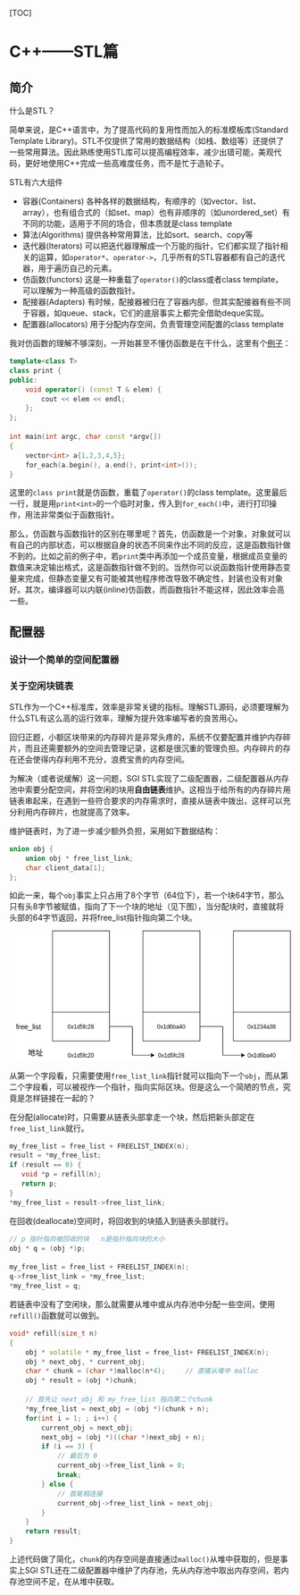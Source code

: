 [TOC]



# C++——STL篇

## 简介

什么是STL？

简单来说，是C++语言中，为了提高代码的复用性而加入的标准模板库(Standard Template Library)。STL不仅提供了常用的数据结构（如栈、数组等）还提供了一些常用算法。因此熟练使用STL库可以提高编程效率，减少出错可能，美观代码，更好地使用C++完成一些高难度任务，而不是忙于造轮子。

STL有六大组件

- 容器(Containers) 各种各样的数据结构，有顺序的（如vector、list、array），也有组合式的（如set、map）也有非顺序的（如unordered_set）有不同的功能，适用于不同的场合，但本质就是class template
- 算法(Algorithms) 提供各种常用算法，比如sort、search、copy等
- 迭代器(Iterators) 可以把迭代器理解成一个万能的指针，它们都实现了指针相关的运算，如`operator*`、`operator->`，几乎所有的STL容器都有自己的迭代器，用于遍历自己的元素。
- 仿函数(functors) 这是一种重载了`operator()`的class或者class template，可以理解为一种高级的函数指针。
- 配接器(Adapters) 有时候，配接器被归在了容器内部，但其实配接器有些不同于容器，如queue、stack，它们的底层事实上都完全借助deque实现。
- 配置器(allocators) 用于分配内存空间，负责管理空间配置的class template

我对仿函数的理解不够深刻，一开始甚至不懂仿函数是在干什么，这里有个[例子](../src/STL/introduction)：

```C++
template<class T>
class print {
public:
    void operator() (const T & elem) {
        cout << elem << endl;
    };
};

int main(int argc, char const *argv[])
{
    vector<int> a{1,2,3,4,5};
    for_each(a.begin(), a.end(), print<int>());
}
```

这里的`class print`就是仿函数，重载了`operator()`的class template。这里最后一行，就是用`print<int>`的一个临时对象，传入到`for_each()`中，进行打印操作，用法非常类似于函数指针。

那么，仿函数与函数指针的区别在哪里呢？首先，仿函数是一个对象，对象就可以有自己的内部状态，可以根据自身的状态不同来作出不同的反应，这是函数指针做不到的。比如之前的例子中，若`print`类中再添加一个成员变量，根据成员变量的数值来决定输出格式，这是函数指针做不到的。当然你可以说函数指针使用静态变量来完成，但静态变量又有可能被其他程序修改导致不确定性，封装也没有对象好。其次，编译器可以内联(inline)仿函数，而函数指针不能这样，因此效率会高一些。

## 配置器

### 设计一个简单的空间配置器



### 关于空闲块链表

STL作为一个C++标准库，效率是非常关键的指标。理解STL源码，必须要理解为什么STL有这么高的运行效率，理解为提升效率编写者的良苦用心。

回归正题，小额区块带来的内存碎片是非常头疼的，系统不仅要配置并维护内存碎片，而且还需要额外的空间去管理记录，这都是很沉重的管理负担。内存碎片的存在还会使得内存利用不充分，浪费宝贵的内存空间。

为解决（或者说缓解）这一问题，SGI STL实现了二级配置器，二级配置器从内存池中索要分配空间，并将空闲的块用**自由链表**维护。这相当于给所有的内存碎片用链表串起来，在遇到一些符合要求的内存需求时，直接从链表中拨出，这样可以充分利用内存碎片，也就提高了效率。

维护链表时，为了进一步减少额外负担，采用如下数据结构：

```C++
union obj {
    union obj * free_list_link;
    char client_data[1];
};
```

如此一来，每个`obj`事实上只占用了8个字节（64位下），若一个块64字节，那么只有头8字节被赋值，指向了下一个块的地址（见下图），当分配块时，直接就将头部的64字节返回，并将free_list指针指向第二个块。

![](./freelist.png)

从第一个字段看，只需要使用`free_list_link`指针就可以指向下一个`obj`，而从第二个字段看，可以被视作一个指针，指向实际区块。但是这么一个简陋的节点，究竟是怎样链接在一起的？

在分配(allocate)时，只需要从链表头部拿走一个块，然后把新头部定在`free_list_link`就行。

```C++
my_free_list = free_list + FREELIST_INDEX(n);
result = *my_free_list;
if (result == 0) {
   void *p = refill(n);
   return p;
}
*my_free_list = result->free_list_link;
```

在回收(deallocate)空间时，将回收到的块插入到链表头部就行。

```C++
// p 指针指向被回收的块   n是指针指向块的大小
obj * q = (obj *)p;

my_free_list = free_list + FREELIST_INDEX(n);
q->free_list_link = *my_free_list;
*my_free_list = q;
```

若链表中没有了空闲块，那么就需要从堆中或从内存池中分配一些空间，使用`refill()`函数就可以做到。

```C++
void* refill(size_t n)
{
    obj * volatile * my_free_list = free_list+ FREELIST_INDEX(n);
    obj * next_obj, * current_obj;
    char * chunk = (char *)malloc(n*4);		// 直接从堆中 malloc
    obj * result = (obj *)chunk;

    // 首先让 next_obj 和 my_free_list 指向第二个chunk
    *my_free_list = next_obj = (obj *)(chunk + n);
    for(int i = 1; ; i++) {
        current_obj = next_obj;
        next_obj = (obj *)((char *)next_obj + n);
        if (i == 3) {
            // 最后为 0
            current_obj->free_list_link = 0;
            break;
        } else {
            // 首尾相连接
            current_obj->free_list_link = next_obj;
        }
    }
    return result;
}
```

上述代码做了简化，`chunk`的内存空间是直接通过`malloc()`从堆中获取的，但是事实上SGI STL还在二级配置器中维护了内存池，先从内存池中取出内存空间，若内存池空间不足，在从堆中获取。